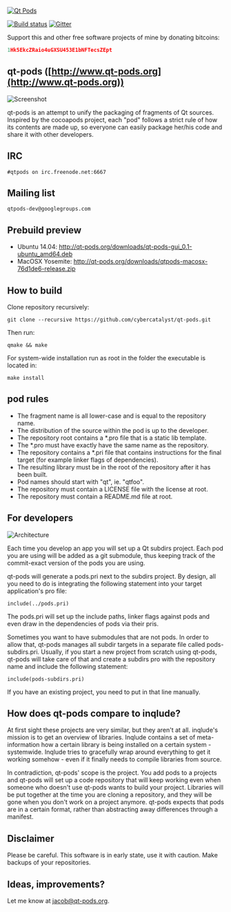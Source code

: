 [![Qt Pods](http://qt-pods.org/assets/logo.png "Qt Pods")](http://qt-pods.org)

[![Build status](https://travis-ci.org/pixraider/qt-pods.svg?branch=master)](https://travis-ci.org/pixraider/qt-pods)
[![Gitter](https://badges.gitter.im/NLP/gitter.svg)](https://gitter.im/qt-pods)

Support this and other free software projects of mine by donating bitcoins:
```cpp
1Hk5EkcZRaio4uGXSU453E1bNFTecsZEpt
```

## qt-pods ([http://www.qt-pods.org](http://www.qt-pods.org))

![Screenshot](https://github.com/cybercatalyst/qt-pods/blob/master/screenshot.png "Screenshot")

qt-pods is an attempt to unify the packaging of fragments of Qt sources.
Inspired by the cocoapods project, each "pod" follows a strict rule of how
its contents are made up, so everyone can easily package her/his code and share
it with other developers.

## IRC
```
#qtpods on irc.freenode.net:6667
```

## Mailing list
```
qtpods-dev@googlegroups.com
```

## Prebuild preview
* Ubuntu 14.04: http://qt-pods.org/downloads/qt-pods-gui_0.1-ubuntu_amd64.deb
* MacOSX Yosemite: http://qt-pods.org/downloads/qtpods-macosx-76d1de6-release.zip

## How to build
Clone repository recursively:
```
git clone --recursive https://github.com/cybercatalyst/qt-pods.git
```
Then run:
```
qmake && make
```
For system-wide installation run as root in the folder the executable is located in:
```
make install
```

## pod rules

- The fragment name is all lower-case and is equal to the repository name.
- The distribution of the source within the pod is up to the developer.
- The repository root contains a *.pro file that is a static lib template.
- The *.pro must have exactly have the same name as the repository.
- The repository contains a *.pri file that contains instructions for the final target (for example linker flags of dependencies).
- The resulting library must be in the root of the repository after it has been built.
- Pod names should start with "qt", ie. "qtfoo".
- The repository must contain a LICENSE file with the license at root.
- The repository must contain a README.md file at root.

## For developers

![Architecture](https://github.com/cybercatalyst/qt-pods/blob/master/architecture.png "Architecture")

Each time you develop an app you will set up a Qt subdirs project.
Each pod you are using will be added as a git submodule, thus keeping track
of the commit-exact version of the pods you are using.

qt-pods will generate a pods.pri next to the subdirs project. By design, all you need
to do is integrating the following statement into your target application's pro file:
```
include(../pods.pri)
```
The pods.pri will set up the include paths, linker flags against pods and even draw in the dependencies of pods via their pris.

Sometimes you want to have submodules that are not pods. In order to allow that, qt-pods manages all subdir targets in a separate file called pods-subdirs.pri.
Usually, if you start a new project from scratch using qt-pods, qt-pods will take care of that and create a subdirs pro with the repository name and include the
following statement:

```
include(pods-subdirs.pri)
```

If you have an existing project, you need to put in that line manually.

## How does qt-pods compare to inqlude?
At first sight these projects are very similar, but they aren't at all. inqlude's mission is to get an overview of libraries.
Inqlude contains a set of meta-information how a certain library is being installed on a certain system - systemwide.
Inqlude tries to gracefully wrap around everything to get it working somehow - even if it finally needs to compile libraries from source.

In contradiction, qt-pods' scope is the project. You add pods to a projects and qt-pods will set up a code repository that
will keep working even when someone who doesn't use qt-pods wants to build your project. Libraries will be put together at
the time you are cloning a repository, and they will be gone when you don't work on a project anymore. qt-pods expects that pods
are in a certain format, rather than abstracting away differences through a manifest.

## Disclaimer
Please be careful. This software is in early state, use it with caution. Make backups of your repositories.

## Ideas, improvements?

Let me know at jacob@qt-pods.org.

